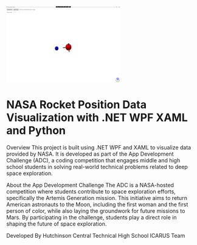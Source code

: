 <img src="Images/sphere_position.png" alt="Alt Text" title="Optional Title" width="300" height="200">

# NASA Rocket Position Data Visualization with .NET WPF XAML and Python

Overview This project is built using .NET WPF and XAML to visualize data provided by NASA. It is developed as part of the App Development Challenge (ADC), a coding competition that engages middle and high school students in solving real-world technical problems related to deep space exploration.

About the App Development Challenge The ADC is a NASA-hosted competition where students contribute to space exploration efforts, specifically the Artemis Generation mission. This initiative aims to return American astronauts to the Moon, including the first woman and the first person of color, while also laying the groundwork for future missions to Mars. By participating in the challenge, students play a direct role in shaping the future of space exploration.

Developed By Hutchinson Central Technical High School ICARUS Team
